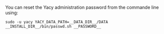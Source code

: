 You can reset the Yacy administration password from the commande line using:

```
sudo -u yacy YACY_DATA_PATH=__DATA_DIR__/DATA __INSTALL_DIR__/bin/passwd.sh __PASSWORD__
```
